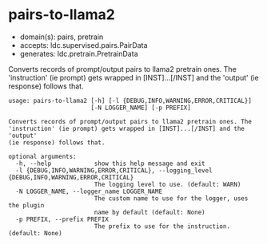 # pairs-to-llama2

* domain(s): pairs, pretrain
* accepts: ldc.supervised.pairs.PairData
* generates: ldc.pretrain.PretrainData

Converts records of prompt/output pairs to llama2 pretrain ones. The 'instruction' (ie prompt) gets wrapped in [INST]...[/INST] and the 'output' (ie response) follows that.

```
usage: pairs-to-llama2 [-h] [-l {DEBUG,INFO,WARNING,ERROR,CRITICAL}]
                       [-N LOGGER_NAME] [-p PREFIX]

Converts records of prompt/output pairs to llama2 pretrain ones. The
'instruction' (ie prompt) gets wrapped in [INST]...[/INST] and the 'output'
(ie response) follows that.

optional arguments:
  -h, --help            show this help message and exit
  -l {DEBUG,INFO,WARNING,ERROR,CRITICAL}, --logging_level {DEBUG,INFO,WARNING,ERROR,CRITICAL}
                        The logging level to use. (default: WARN)
  -N LOGGER_NAME, --logger_name LOGGER_NAME
                        The custom name to use for the logger, uses the plugin
                        name by default (default: None)
  -p PREFIX, --prefix PREFIX
                        The prefix to use for the instruction. (default: None)
```
